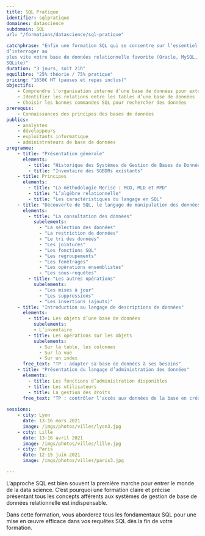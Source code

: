 ```yaml
---
title: SQL Pratique
identifier: sqlpratique
domaines: datascience
subdomain: SQL
url: "/formations/datascience/sql-pratique"

catchphrase: "Enfin une formation SQL qui se concentre sur l’essentiel et qui vous permettra
d’interroger au
plus vite votre base de données relationnelle favorite (Oracle, MySQL, SqlServer, PostgreSQL
SQLite)"
duration: "3 jours, soit 21h"
equilibre: "25% théorie / 75% pratique"
pricing: "1650€ HT (pauses et repas inclus)"
objectifs:
    - Comprendre l’organisation interne d’une base de données pour extraire efficacement des données
    - Identifier les relations entre les tables d’une base de données
    - Choisir les bonnes commandes SQL pour rechercher des données
prerequis:
    - Connaissances des principes des bases de données
publics: 
    - analystes
    - développeurs
    - exploitants informatique
    - administrateurs de base de données
programme:
    - title: "Présentation générale"
      elements: 
        - title: "Historique des Systèmes de Gestion de Bases de Données"
        - title: "Inventaire des SGBDRs existants"
    - title: Principes
      elements: 
        - title: "La méthodologie Merise : MCD, MLD et MPD"
        - title: "L’algèbre relationnelle"
        - title: "Les caractéristiques du langage en SQL"
    - title: "Découverte de SQL, le langage de manipulation des données (CRUD : Create, Read, Update, Delete)"
      elements:
        - title: "La consultation des données"
          subelements: 
            - "La sélection des données"
            - "La restriction de données"
            - "Le tri des données"
            - "Les jointures"
            - "Les fonctions SQL"
            - "Les regroupements"
            - "Les fenêtrages"
            - "Les opérations ensemblistes"
            - "Les sous-requêtes"
        - title: "Les autres opérations"
          subelements: 
            - "Les mises à jour"
            - "Les suppressions"
            - "Les insertions (ajouts)"
    - title: "Introduction au langage de descriptions de données"
      elements:
        - title: Les objets d’une base de données
          subelements: 
          - L’inventaire
        - title: Les opérations sur les objets
          subelements:
            - Sur la table, les colonnes
            - Sur la vue
            - Sur un index
      free_text: "TP : adapter sa base de données à ses besoins"
    - title: "Présentation du langage d’administration des données"
      elements: 
        - title: Les fonctions d’administration disponibles
        - title: Les utilisateurs
        - title: La gestion des droits
      free_text: "TP : contrôler l’accès aux données de la base en créant des utilisateurs avec des droits différents"
      
sessions:
    - city: Lyon
      date: 13-16 mars 2021
      image: /imgs/photos/villes/lyon3.jpg
    - city: Lille
      date: 13-16 avril 2021
      image: /imgs/photos/villes/lille.jpg
    - city: Paris
      date: 12-15 juin 2021
      image: /imgs/photos/villes/paris3.jpg

---
```


L’approche SQL est bien souvent la première marche pour entrer le monde de la data science. C’est pourquoi une formation claire et précise présentant tous les concepts afférents aux systèmes de gestion de base de données relationnelle est indispensable.

Dans cette formation, vous aborderez tous les fondamentaux SQL pour une mise en œuvre efficace dans vos requêtes SQL dès la fin de votre formation.
